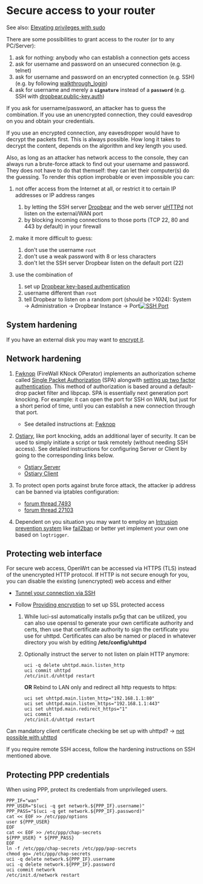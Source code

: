 # Secure access to your router

See also: [Elevating privileges with sudo](/docs/guide-user/security/sudo#goals "docs:guide-user:security:sudo")

There are some possibilities to grant access to the router (or to any PC/Server):

1. ask for nothing: anybody who can establish a connection gets access
2. ask for username and password on an unsecured connection (e.g. telnet)
3. ask for username and password on an encrypted connection (e.g. SSH) (e.g. by following [walkthrough\_login](/docs/guide-quick-start/walkthrough_login "docs:guide-quick-start:walkthrough_login"))
4. ask for username and merely a **`signature`** instead of a **`password`** (e.g. SSH with [dropbear.public-key.auth](/docs/guide-user/security/dropbear.public-key.auth "docs:guide-user:security:dropbear.public-key.auth"))

If you ask for username/password, an attacker has to guess the combination. If you use an unencrypted connection, they could eavesdrop on you and obtain your credentials.

If you use an encrypted connection, any eavesdropper would have to decrypt the packets first. This is always possible. How long it takes to decrypt the content, depends on the algorithm and key length you used.

Also, as long as an attacker has network access to the console, they can always run a brute-force attack to find out your username and password. They does not have to do that themself: they can let their computer(s) do the guessing. To render this option improbable or even impossible you can:

1. not offer access from the Internet at all, or restrict it to certain IP addresses or IP address ranges
   
   1. by letting the SSH server [Dropbear](/docs/guide-user/base-system/dropbear "docs:guide-user:base-system:dropbear") and the web server [uHTTPd](/docs/guide-user/services/webserver/uhttpd "docs:guide-user:services:webserver:uhttpd") not listen on the external/WAN port
   2. by blocking incoming connections to those ports (TCP 22, 80 and 443 by default) in your firewall
2. make it more difficult to guess:
   
   1. don't use the username `root`
   2. don't use a weak password with 8 or less characters
   3. don't let the SSH server Dropbear listen on the default port (22)
3. use the combination of
   
   1. set up [Dropbear key-based authentication](/docs/guide-user/security/dropbear.public-key.auth "docs:guide-user:security:dropbear.public-key.auth")
   2. username different than `root`
   3. tell Dropbear to listen on a random port (should be &gt;1024): System → Administration → Dropbear Instance → Port[![SSH Port](/_media/media/doc/howtos/secure-access-02-ssh-port.png "SSH Port")](/_detail/media/doc/howtos/secure-access-02-ssh-port.png?id=docs%3Aguide-user%3Asecurity%3Asecure.access "media:doc:howtos:secure-access-02-ssh-port.png")

## System hardening

If you have an external disk you may want to [encrypt it](/docs/guide-user/storage/disk.encryption "docs:guide-user:storage:disk.encryption").

## Network hardening

1. [Fwknop](https://www.cipherdyne.org/fwknop/ "https://www.cipherdyne.org/fwknop/") (FireWall KNock OPerator) implements an authorization scheme called [Single Packet Authorization](https://en.wikipedia.org/wiki/Single%20Packet%20Authorization "https://en.wikipedia.org/wiki/Single Packet Authorization") (SPA) alongwith [setting up two factor authentication](https://secure.wphackedhelp.com/blog/wordpress-two-factor-authentication/ "https://secure.wphackedhelp.com/blog/wordpress-two-factor-authentication/"). This method of authorization is based around a default-drop packet filter and libpcap. SPA is essentially next generation port knocking. For example: it can open the port for SSH on WAN, but just for a short period of time, until you can establish a new connection through that port.
   
   - See detailed instructions at: [Fwknop](/docs/guide-user/services/fwknop "docs:guide-user:services:fwknop")
2. [Ostiary](http://ingles.homeunix.net/software/ost/index.html "http://ingles.homeunix.net/software/ost/index.html"), like port knocking, adds an additional layer of security. It can be used to simply initiate a script or task remotely (without needing SSH access). See detailed instructions for configuring Server or Client by going to the corresponding links below.
   
   - [Ostiary Server](/docs/guide-user/services/remote_control/ostiary.server "docs:guide-user:services:remote_control:ostiary.server")
   - [Ostiary Client](/docs/guide-user/services/remote_control/ostiary.client "docs:guide-user:services:remote_control:ostiary.client")
3. To protect open ports against brute force attack, the attacker ip address can be banned via iptables configuration:
   
   - [forum thread 7493](https://forum.openwrt.org/viewtopic.php?id=7493 "https://forum.openwrt.org/viewtopic.php?id=7493")
   - [forum thread 27103](https://forum.openwrt.org/viewtopic.php?id=27103 "https://forum.openwrt.org/viewtopic.php?id=27103")
4. Dependent on you situation you may want to employ an [Intrusion prevention system](https://en.wikipedia.org/wiki/Intrusion%20prevention%20system "https://en.wikipedia.org/wiki/Intrusion prevention system") like [fail2ban](https://en.wikipedia.org/wiki/fail2ban "https://en.wikipedia.org/wiki/fail2ban") or better yet implement your own one based on `logtrigger`.

## Protecting web interface

For secure web access, OpenWrt can be accessed via HTTPS (TLS) instead of the unencrypted HTTP protocol. If HTTP is not secure enough for you, you can disable the existing (unencrypted) web access and either

- [Tunnel your connection via SSH](/docs/guide-user/luci/luci.secure "docs:guide-user:luci:luci.secure")
- Follow [Providing encryption](/docs/guide-user/luci/luci.essentials#providing_encryption "docs:guide-user:luci:luci.essentials") to set up SSL protected access
  
  1. While luci-ssl automatically installs px5g that can be utilized, you can also use openssl to generate your own certificate authority and certs, then use that certificate authority to sign the certificate you use for uhttpd. Certificates can also be named or placed in whatever directory you wish by editing **/etc/config/uhttpd**
  2. Optionally instruct the server to not listen on plain HTTP anymore:
     
     ```
     uci -q delete uhttpd.main.listen_http
     uci commit uhttpd
     /etc/init.d/uhttpd restart
     ```
     
     **OR** Rebind to LAN only and redirect all http requests to https:
     
     ```
     uci set uhttpd.main.listen_http="192.168.1.1:80"
     uci set uhttpd.main.listen_https="192.168.1.1:443"
     uci set uhttpd.main.redirect_https="1"
     uci commit
     /etc/init.d/uhttpd restart
     ```

Can mandatory client certificate checking be set up with uhttpd? → [not possible with uhttpd](http://lists.infradead.org/pipermail/lede-dev/2017-August/008692.html "http://lists.infradead.org/pipermail/lede-dev/2017-August/008692.html")

If you require remote SSH access, follow the hardening instructions on SSH mentioned above.

## Protecting PPP credentials

When using PPP, protect its credentials from unprivileged users.

```
PPP_IF="wan"
PPP_USER="$(uci -q get network.${PPP_IF}.username)"
PPP_PASS="$(uci -q get network.${PPP_IF}.password)"
cat << EOF >> /etc/ppp/options
user ${PPP_USER}
EOF
cat << EOF >> /etc/ppp/chap-secrets
${PPP_USER} * ${PPP_PASS}
EOF
ln -f /etc/ppp/chap-secrets /etc/ppp/pap-secrets
chmod go= /etc/ppp/chap-secrets
uci -q delete network.${PPP_IF}.username
uci -q delete network.${PPP_IF}.password
uci commit network
/etc/init.d/network restart
```
